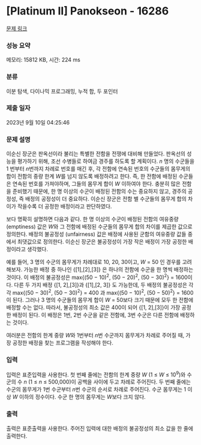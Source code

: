 # [Platinum II] Panokseon - 16286 

[문제 링크](https://www.acmicpc.net/problem/16286) 

### 성능 요약

메모리: 15812 KB, 시간: 224 ms

### 분류

이분 탐색, 다이나믹 프로그래밍, 누적 합, 두 포인터

### 제출 일자

2023년 9월 10일 04:25:46

### 문제 설명

<p>이순신 장군은 판옥선이라 불리는 특별한 전함을 전쟁에 대비해 만들었다. 판옥선의 성능을 평가하기 위해, 조선 수병들로 하여금 경주를 하도록 할 계획이다. <em>n</em> 명의 수군들을 1 번부터 <em>n</em>번까지 차례로 번호를 매긴 후, 각 전함에 연속된 번호의 수군들의 몸무게의 합이 전함의 중량 한계 <em>W</em>를 넘지 않도록 배정하려고 한다. 즉, 한 전함에 배정된 수군들은 연속된 번호를 가져야하며, 그들의 몸무게 합이 <em>W</em> 이하여야 한다. 충분히 많은 전함을 준비했기 때문에, 한 명 이상의 수군이 배정된 전함의 수는 중요하지 않고, 경주의 공정성, 즉 배정의 공정성이 더 중요하다. 이순신 장군은 전함 별 수군들의 몸무게 합의 차이가 작을수록 더 공정한 배정이라고 판단하였다.</p>

<p>보다 명확히 설명하면 다음과 같다. 한 명 이상의 수군이 배정된 전함의 여유중량 (emptiness) 값은 <em>W</em>와 그 전함에 배정된 수군들의 몸무게 합의 차이를 제곱한 값으로 정의한다. 배정의 불공정성 (unfairness) 값은 배정에 사용된 군함의 여유중량 값들 중에서 최댓값으로 정의한다. 이순신 장군은 불공정성이 가장 작은 배정이 가장 공정한 배정이라고 생각했다.</p>

<p>예를 들어, 3 명의 수군의 몸무게가 차례대로 10, 20, 30이고, <em>W</em> = 50 인 경우를 고려해보자. 가능한 배정 중 하나인 {[1],[2],[3]} 은 하나의 전함에 수군을 한 명씩 배정하는 것이다. 이 배정의 불공정성은 max{(50 − 10)<sup>2</sup>, (50 − 20)<sup>2</sup>, (50 − 30)<sup>2</sup>} = 1600이다. 다른 두 가지 배정 {[1, 2],[3]}과 {[1],[2, 3]} 도 가능한데, 두 배정의 불공정성은 각각 max{(50 − 30)<sup>2</sup>, (50 − 30)<sup>2</sup>} = 400 과 max{(50 − 10)<sup>2</sup>, (50 − 50)<sup>2</sup>} = 1600이 된다. 그러나 3 명의 수군들의 몸무게 합이 <em>W</em> = 50보다 크기 때문에 모두 한 전함에 배정할 수는 없다. 따라서, 불공정성의 최소 값은 400이 되어 {[1, 2],[3]}이 가장 공정한 배정이 된다. 이 배정은 1번, 2번 수군을 같은 전함에, 3번 수군은 다른 전함에 배정하는 것이다.</p>

<p>여러분은 전함의 한계 중량 <em>W</em>와 1번부터 <em>n</em>번 수군까지 몸무게가 차례로 주어질 때, 가장 공정한 배정을 찾는 프로그램을 작성해야 한다.</p>

### 입력 

 <p>입력은 표준입력을 사용한다. 첫 번째 줄에는 전함의 한계 중량 <em>W</em> (1 ≤ <em>W</em> ≤ 10<sup>9</sup>)와 수군의 수 <em>n</em> (1 ≤ <em>n</em> ≤ 500,000)이 공백을 사이에 두고 차례로 주어진다. 두 번째 줄에는 수군의 몸무게가 1번 수군부터 <em>n</em>번 수군의 순서로 차례로 주어진다. 수군 몸무게는 1 이상 <em>W</em> 이하의 정수이다. 수군 한 명의 몸무게는 <em>W</em>보다 크지 않다.</p>

### 출력 

 <p>출력은 표준출력을 사용한다. 주어진 입력에 대한 배정의 불공정성의 최소 값을 한 줄에 출력한다.</p>

